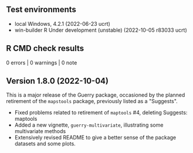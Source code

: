 ## Test environments
* local Windows, 4.2.1 (2022-06-23 ucrt)
* win-builder R Under development (unstable) (2022-10-05 r83033 ucrt)

## R CMD check results

0 errors | 0 warnings | 0 note

## Version 1.8.0 (2022-10-04)

This is a major release of the Guerry package, occasioned by the planned retirement of the `mapstools` package,
previously listed as a "Suggests".

* Fixed problems related to retirement of `maptools` #4, deleting Suggests: maptools
* Added a new vignette, `guerry-multivariate`, illustrating some multivariate methods
* Extensively revised README to give a better sense of the package datasets and some plots.
